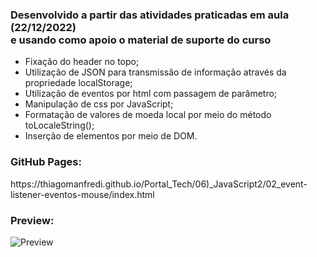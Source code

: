 <h3>Desenvolvido a partir das atividades praticadas em aula (22/12/2022)</br>
    e usando como apoio o material de suporte do curso</h3>

- Fixação do header no topo;
- Utilização de JSON para transmissão de informação através da propriedade localStorage;
- Utilização de eventos por html com passagem de parâmetro;
- Manipulação de css por JavaScript;
- Formatação de valores de moeda local por meio do método toLocaleString();
- Inserção de elementos por meio de DOM.

<h3>GitHub Pages:</h3>
https://thiagomanfredi.github.io/Portal_Tech/06)_JavaScript2/02_event-listener-eventos-mouse/index.html

<h3>Preview:</h3>

![Preview](https://user-images.githubusercontent.com/118065155/211901035-896e341f-26a8-4043-946d-3b7915673a31.png)
